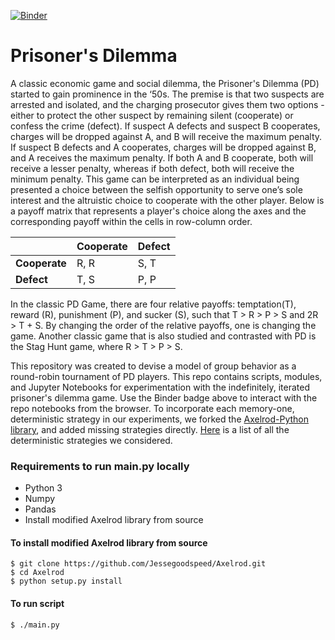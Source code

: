 [![Binder](https://mybinder.org/badge_logo.svg)](https://mybinder.org/v2/gh/Jessegoodspeed/PrisonersDilemma/HEAD?urlpath=lab)

# Prisoner's Dilemma
A classic economic game and social dilemma, the Prisoner's Dilemma (PD) started to gain prominence in the ‘50s. The premise is that two suspects are arrested and isolated, and the charging prosecutor gives them two options - either to protect the other suspect by remaining silent (cooperate) or confess the crime (defect). If suspect A defects and suspect B cooperates, charges will be dropped against A, and B will receive the maximum penalty. If suspect B defects and A cooperates, charges will be dropped against B, and A receives the maximum penalty. If both A and B cooperate, both will receive a lesser penalty, whereas if both defect, both will receive the minimum penalty. This game can be interpreted as an individual being presented a choice between the selfish opportunity to serve one’s sole interest and the altruistic choice to cooperate with the other player. Below is a payoff matrix that represents a player's choice along the axes and the corresponding payoff within the cells in row-column order.

|| Cooperate| Defect|
|----|----|-----|
|**Cooperate** | R, R |S, T|
|**Defect**|T, S|P, P|

In the classic PD Game, there are four relative payoffs: temptation(T), reward (R), punishment (P), and sucker (S), such that T > R > P > S and 2R > T + S. By changing the order of the relative payoffs, one is changing the game. Another classic game that is also studied and contrasted with PD is the Stag Hunt game, where R > T > P > S.

This repository was created to devise a model of group behavior as a round-robin tournament of PD players. This repo contains scripts, modules, and Jupyter Notebooks for experimentation with the indefinitely, iterated prisoner's dilemma game. Use the Binder badge above to interact with the repo notebooks from the browser. To incorporate each memory-one, deterministic strategy in our experiments, we forked the [Axelrod-Python library](https://github.com/Axelrod-Python/Axelrod/tree/master), and added missing strategies directly. [Here](https://github.com/Jessegoodspeed/PrisonersDilemma/blob/main/ListOfDeterministicStrategies.md) is a list of all the deterministic strategies we considered.

### Requirements to run main.py locally
* Python 3
* Numpy
* Pandas
* Install modified Axelrod library from source

#### To install modified Axelrod library from source
```
$ git clone https://github.com/Jessegoodspeed/Axelrod.git
$ cd Axelrod
$ python setup.py install
```
#### To run script
```
$ ./main.py
```

